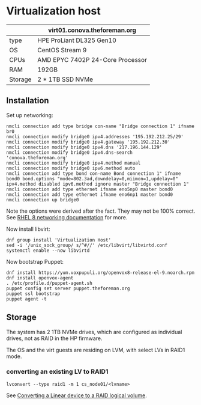 # Virtualization host

| | virt01.conova.theforeman.org |
|-|-|
| type | HPE ProLiant DL325 Gen10 |
| OS | CentOS Stream 9 |
| CPUs | AMD EPYC 7402P 24-Core Processor |
| RAM | 192GB |
| Storage | 2 * 1TB SSD NVMe |

## Installation

Set up networking:

```
nmcli connection add type bridge con-name "Bridge connection 1" ifname br0
nmcli connection modify bridge0 ipv4.addresses '195.192.212.25/29'
nmcli connection modify bridge0 ipv4.gateway '195.192.212.30'
nmcli connection modify bridge0 ipv4.dns '217.196.144.129'
nmcli connection modify bridge0 ipv4.dns-search 'conova.theforeman.org'
nmcli connection modify bridge0 ipv4.method manual
nmcli connection modify bridge0 ipv6.method auto
nmcli connection add type bond con-name Bond connection 1" ifname bond0 bond.options "mode=802.3ad,downdelay=0,miimon=1,updelay=0" ipv4.method disabled ipv6.method ignore master "Bridge connection 1"
nmcli connection add type ethernet ifname eno5np0 master bond0
nmcli connection add type ethernet ifname eno6np1 master bond0
nmcli connection up bridge0
```

Note the options were derived after the fact. They may not be 100% correct. See [RHEL 8 networking documentation](https://access.redhat.com/documentation/en-us/red_hat_enterprise_linux/8/html/configuring_and_managing_networking/configuring-a-network-bridge_configuring-and-managing-networking) for more.

Now install libvirt:

```
dnf group install 'Virtualization Host'
sed -i '/unix_sock_group/ s/^#//' /etc/libvirt/libvirtd.conf
systemctl enable --now libvirtd
```

Now bootstrap Puppet:
```
dnf install https://yum.voxpupuli.org/openvox8-release-el-9.noarch.rpm
dnf install openvox-agent
. /etc/profile.d/puppet-agent.sh
puppet config set server puppet.theforeman.org
puppet ssl bootstrap
puppet agent -t
```

## Storage

The system has 2 1TB NVMe drives, which are configured as individual drives, not as RAID in the HP firmware.

The OS and the virt guests are residing on LVM, with select LVs in RAID1 mode.

### converting an existing LV to RAID1

```
lvconvert --type raid1 -m 1 cs_node01/<lvname>
```

See [Converting a Linear device to a RAID logical volume](https://access.redhat.com/documentation/en-us/red_hat_enterprise_linux/8/html/configuring_and_managing_logical_volumes/configuring-raid-logical-volumes_configuring-and-managing-logical-volumes#converting-a-linear-device-to-a-raid-logical-volume_configuring-raid-logical-volumes).
